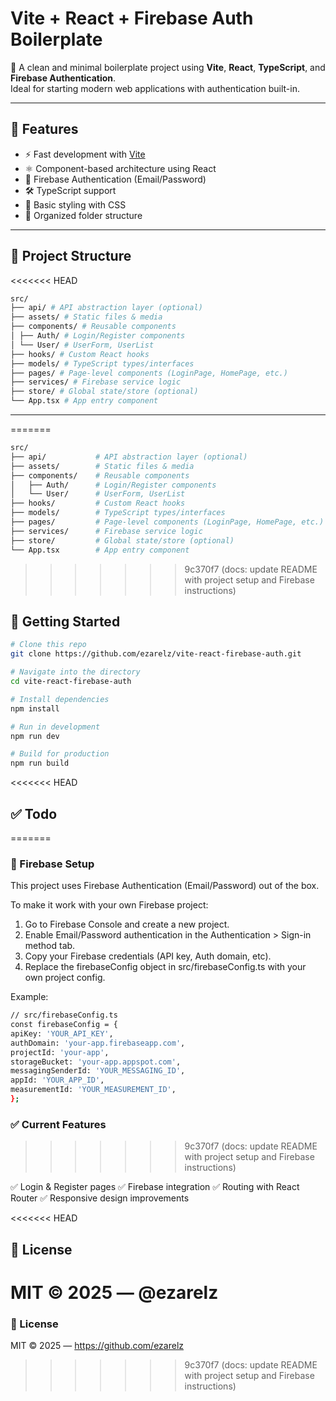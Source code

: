 # Vite + React + Firebase Auth Boilerplate

🚀 A clean and minimal boilerplate project using **Vite**, **React**, **TypeScript**, and **Firebase Authentication**.  
Ideal for starting modern web applications with authentication built-in.

---

## 🔧 Features

- ⚡ Fast development with [Vite](https://vitejs.dev)
- ⚛️ Component-based architecture using React
- 🔐 Firebase Authentication (Email/Password)
- 🛠️ TypeScript support
- 🎨 Basic styling with CSS
- 📁 Organized folder structure

---

## 📂 Project Structure
<<<<<<< HEAD
```bash
src/
├── api/ # API abstraction layer (optional)
├── assets/ # Static files & media
├── components/ # Reusable components
│ ├── Auth/ # Login/Register components
│ └── User/ # UserForm, UserList
├── hooks/ # Custom React hooks
├── models/ # TypeScript types/interfaces
├── pages/ # Page-level components (LoginPage, HomePage, etc.)
├── services/ # Firebase service logic
├── store/ # Global state/store (optional)
└── App.tsx # App entry component
```

---

=======

```bash
src/
├── api/           # API abstraction layer (optional)
├── assets/        # Static files & media
├── components/    # Reusable components
│   ├── Auth/      # Login/Register components
│   └── User/      # UserForm, UserList
├── hooks/         # Custom React hooks
├── models/        # TypeScript types/interfaces
├── pages/         # Page-level components (LoginPage, HomePage, etc.)
├── services/      # Firebase service logic
├── store/         # Global state/store (optional)
└── App.tsx        # App entry component
```

>>>>>>> 9c370f7 (docs: update README with project setup and Firebase instructions)
## 🚀 Getting Started

```bash
# Clone this repo
git clone https://github.com/ezarelz/vite-react-firebase-auth.git

# Navigate into the directory
cd vite-react-firebase-auth

# Install dependencies
npm install

# Run in development
npm run dev

# Build for production
npm run build
```

<<<<<<< HEAD
## ✅ Todo
=======
### 🔐 Firebase Setup

This project uses Firebase Authentication (Email/Password) out of the box.

To make it work with your own Firebase project:

1. Go to Firebase Console and create a new project.
2. Enable Email/Password authentication in the Authentication > Sign-in method tab.
3. Copy your Firebase credentials (API key, Auth domain, etc).
4. Replace the firebaseConfig object in src/firebaseConfig.ts with your own project config.

Example:

```bash
// src/firebaseConfig.ts
const firebaseConfig = {
apiKey: 'YOUR_API_KEY',
authDomain: 'your-app.firebaseapp.com',
projectId: 'your-app',
storageBucket: 'your-app.appspot.com',
messagingSenderId: 'YOUR_MESSAGING_ID',
appId: 'YOUR_APP_ID',
measurementId: 'YOUR_MEASUREMENT_ID',
};

```

### ✅ Current Features
>>>>>>> 9c370f7 (docs: update README with project setup and Firebase instructions)

✅ Login & Register pages
✅ Firebase integration
✅ Routing with React Router
✅ Responsive design improvements

<<<<<<< HEAD
## 📝 License
MIT © 2025 — @ezarelz
=======
### 📝 License

MIT © 2025 — https://github.com/ezarelz
>>>>>>> 9c370f7 (docs: update README with project setup and Firebase instructions)
